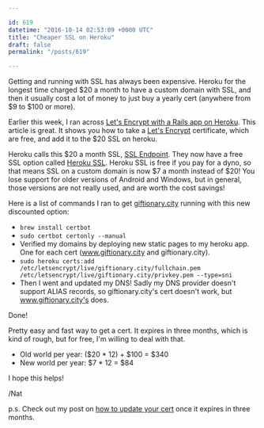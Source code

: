 ```yaml
---

id: 619
datetime: "2016-10-14 02:53:09 +0000 UTC"
title: "Cheaper SSL on Heroku"
draft: false
permalink: "/posts/619"

---
```


Getting and running with SSL has always been expensive. Heroku for the longest time charged $20 a month to have a custom domain with SSL, and then it usually cost a lot of money to just buy a yearly cert (anywhere from $9 to $100 or more).


Earlier this week, I ran across [Let's Encrypt with a Rails app on Heroku](http://collectiveidea.com/blog/archives/2016/01/12/lets-encrypt-with-a-rails-app-on-heroku/). This article is great. It shows you how to take a [Let's Encrypt](https://letsencrypt.org/) certificate, which are free, and add it to the $20 SSL on heroku.

Heroku calls this $20 a month SSL, [SSL Endpoint](https://devcenter.heroku.com/articles/ssl-endpoint). They now have a free SSL option called [Heroku SSL](https://devcenter.heroku.com/articles/ssl). Heroku SSL is free if you pay for a dyno, so that means SSL on a custom domain is now $7 a month instead of $20! You lose support for older versions of Android and Windows, but in general, those versions are not really used, and are worth the cost savings!

Here is a list of commands I ran to get [giftionary.city](https://www.giftionary.city) running with this new discounted option:

 - `brew install certbot`
 - `sudo certbot certonly --manual`
 - Verified my domains by deploying new static pages to my heroku app. One for each cert (www.giftionary.city and giftionary.city).
 - `sudo heroku certs:add /etc/letsencrypt/live/giftionary.city/fullchain.pem /etc/letsencrypt/live/giftionary.city/privkey.pem --type=sni`
 - Then I went and updated my DNS! Sadly my DNS provider doesn't support ALIAS records, so giftionary.city's cert doesn't work, but www.giftionary.city's does.

Done!

Pretty easy and fast way to get a cert. It expires in three months, which is kind of rough, but for free, I'm willing to deal with that.

 - Old world per year: ($20 * 12) + $100 = $340
 - New world per year: $7 * 12 = $84

I hope this helps!

/Nat

p.s. Check out my post on [how to update your cert](https://writing.natwelch.com/post/630) once it expires in three months.
